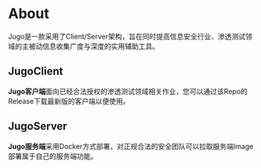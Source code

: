 # About
Jugo是一款采用了Client/Server架构，旨在同时提高信息安全行业、渗透测试领域的主被动信息收集广度与深度的实用辅助工具。

## JugoClient
**Jugo客户端**面向已经合法授权的渗透测试领域相关作业，您可以通过该Repo的Release下载最新版的客户端以便使用。


## JugoServer
**Jugo服务端**采用Docker方式部署，对正规合法的安全团队可以拉取服务端Image部署属于自己的服务端功能。
